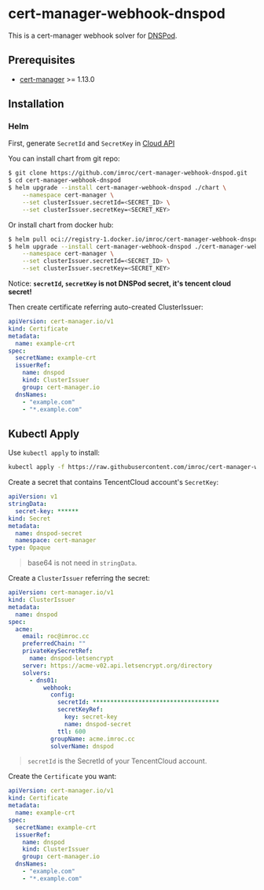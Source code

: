 # cert-manager-webhook-dnspod

This is a cert-manager webhook solver for [DNSPod](https://www.dnspod.cn).

## Prerequisites

* [cert-manager](https://github.com/cert-manager/cert-manager) >= 1.13.0

## Installation

### Helm

First, generate `SecretId` and `SecretKey` in [Cloud API](https://console.cloud.tencent.com/cam/capi)

You can install chart from git repo:

```bash
$ git clone https://github.com/imroc/cert-manager-webhook-dnspod.git
$ cd cert-manager-webhook-dnspod
$ helm upgrade --install cert-manager-webhook-dnspod ./chart \
    --namespace cert-manager \
    --set clusterIssuer.secretId=<SECRET_ID> \
    --set clusterIssuer.secretKey=<SECRET_KEY> 
```

Or install chart from docker hub:

```bash
$ helm pull oci://registry-1.docker.io/imroc/cert-manager-webhook-dnspod --untar
$ helm upgrade --install cert-manager-webhook-dnspod ./cert-manager-webhook-dnspod \
    --namespace cert-manager \
    --set clusterIssuer.secretId=<SECRET_ID> \
    --set clusterIssuer.secretKey=<SECRET_KEY> 
```

Notice: **`secretId`, `secretKey` is not DNSPod secret, it's tencent cloud secret!**

Then create certificate referring auto-created ClusterIssuer:

```yaml
apiVersion: cert-manager.io/v1
kind: Certificate
metadata:
  name: example-crt
spec:
  secretName: example-crt
  issuerRef:
    name: dnspod
    kind: ClusterIssuer
    group: cert-manager.io
  dnsNames:
    - "example.com"
    - "*.example.com"
```

## Kubectl Apply

Use `kubectl apply` to install:

```bash
kubectl apply -f https://raw.githubusercontent.com/imroc/cert-manager-webhook-dnspod/master/bundle.yaml
```

Create a secret that contains TencentCloud account's `SecretKey`:

```yaml
apiVersion: v1
stringData:
  secret-key: ******
kind: Secret
metadata:
  name: dnspod-secret
  namespace: cert-manager
type: Opaque
```

> base64 is not need in `stringData`.

Create a `ClusterIssuer` referring the secret:

```yaml
apiVersion: cert-manager.io/v1
kind: ClusterIssuer
metadata:
  name: dnspod
spec:
  acme:
    email: roc@imroc.cc
    preferredChain: ""
    privateKeySecretRef:
      name: dnspod-letsencrypt
    server: https://acme-v02.api.letsencrypt.org/directory
    solvers:
      - dns01:
          webhook:
            config:
              secretId: ************************************
              secretKeyRef:
                key: secret-key
                name: dnspod-secret
              ttl: 600
            groupName: acme.imroc.cc
            solverName: dnspod
```

> `secretId` is the SecretId of your TencentCloud account.

Create the `Certificate` you want:

```yaml
apiVersion: cert-manager.io/v1
kind: Certificate
metadata:
  name: example-crt
spec:
  secretName: example-crt
  issuerRef:
    name: dnspod
    kind: ClusterIssuer
    group: cert-manager.io
  dnsNames:
    - "example.com"
    - "*.example.com"
```

